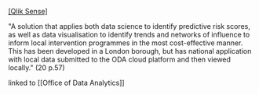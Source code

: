 [[Qlik Sense]](20)

"A solution that applies both data science to identify predictive risk scores, as well as data visualisation to identify trends and networks of influence to inform local intervention programmes in the most cost-effective manner. This has been developed in a London borough, but has national application with local data submitted to the ODA cloud platform and then viewed locally." (20 p.57)

linked to [[Office of Data Analytics]]